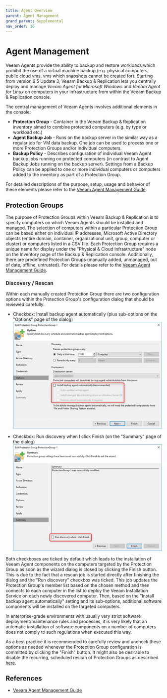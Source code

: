 ```yaml
---
title: Agent Overview
parent: Agent Management
grand_parent: Supplemental
nav_order: 10
---
```



# Agent Management

Veeam Agents provide the ability to backup and restore workloads which prohibit the use of a virtual machine backup (e.g. physical computers, public cloud vms, vms which snapshots cannot be created for). Starting from version 9.5 Update 3, Veeam Backup & Replication lets you centrally deploy and manage *Veeam Agent for Microsoft Windows* and *Veeam Agent for Linux* on computers in your infrastructure from within the Veeam Backup & Replication console.

The central management of Veeam Agents involves additional elements in the console:

- **Protection Group** - Container in the Veeam Backup & Replication inventory aimed to combine protected computers (e.g. by type or workload etc.)
- **Agent Backup Job** - Runs on the backup server in the similar way as a regular job for VM data backup. One job can be used to process one or more Protection Groups and/or individual computers.
- **Backup Policy** - Describes configuration of individual Veeam Agent backup jobs running on protected computers (in contrast to Agent Backup Jobs running on the backup server). Settings from a Backup Policy can be applied to one or more individual computers or computers added to the inventory as part of a Protection Group.

For detailed descriptions of the purpose, setup, usage and behavior of these elements please refer to the [Veeam Agent Management Guide].

## Protection Groups
The purpose of Protection Groups within Veeam Backup & Replication is to specify computers on which Veeam Agents should be installed and managed. The selection of computers within a particular Protection Group can be based either on individual IP addresses, Microsoft Active Directory objects (entire domain, container, organizational unit, group, computer or cluster) or computers listed in a CSV file. Each Protection Group requires a unique name for display under the "Physical & Cloud Infrastructure" node on the Inventory page of the Backup & Replication console. Additionally, there are predefined Protection Groups (manually added, unmanaged, out of date, offline, untrusted). For details please refer to the [Veeam Agent Management Guide].

### Discovery / Rescan
Within each manually created Protection Group there are two configuration options within the Protection Group's configuration dialog that should be reviewed carefully:

- Checkbox: Install backup agent automatically (plus sub-options on the "Options" page of the dialog)
![Protection Group options](media/agent_management_image_protection_group_options.png)

- Checkbox: Run discovery when I click Finish (on the "Summary" page of the dialog)
![Protection Group finish](media/agent_management_image_protection_group_finish.png)

Both checkboxes are ticked by default which leads to the installation of Veeam Agent components on the computers targeted by the Protection Group as soon as the wizard dialog is closed by clicking the Finish button. This is due to the fact that a rescan job is started directly after finishing the dialog and the "Run discovery" checkbox was ticked. This job updates the Protection Group's member list based on the chosen method and then connects to each computer in the list to deploy the Veeam Installation Service on each newly discovered computer. Then, based on the "Install backup agent automatically" setting and its sub-options, additional software components will be installed on the targeted computers.

In enterprise-grade environments with usually very strict software deployment/maintenance rules and processes, it is very likely that an automatic installation of software components on a number of computers does not comply to such regulations when executed this way.

As a best practice it is recommended to carefully review and uncheck these options as needed whenever the Protection Group configuration is committed by clicking the "Finish" button. It might also be desirable to disable the recurring, scheduled rescan of Protection Groups as described [here][Disable Protection Group].

## References
- [Veeam Agent Management Guide]

<!-- referenced links -->
[Veeam Agent Management Guide]: https://helpcenter.veeam.com/docs/backup/agents/index.html
[Cluster-Support]: https://helpcenter.veeam.com/docs/backup/agents/cluster_support.html
[Disable Protection Group]: https://helpcenter.veeam.com/docs/backup/agents/protection_group_disable.html
